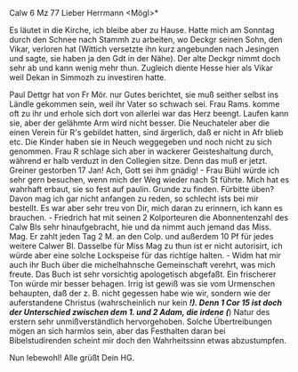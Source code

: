  Calw 6 Mz 77
Lieber Herrmann <Mögl>*

Es läutet in die Kirche, ich bleibe aber zu Hause. Hatte mich am Sonntag durch den Schnee nach Stammh zu arbeiten, wo Deckgr seinen Sohn, den Vikar, verloren hat (Wittich versetzte ihn kurz angebunden nach Jesingen und sagte, sie haben ja den Gdt in der Nähe). Der alte Deckgr nimmt doch sehr ab und kann wenig mehr thun. Zugleich diente Hesse hier als Vikar weil Dekan in Simmozh zu investiren hatte.

Paul Dettgr hat von Fr Mör. nur Gutes berichtet, sie muß seither selbst ins Ländle gekommen sein, weil ihr Vater so schwach sei. Frau Rams. komme oft zu ihr und erhole sich dort von allerlei war das Herz beengt. Laufen kann sie, aber der gelähmte Arm wird nicht besser. Die Neuchateler aber die einen Verein für R's gebildet hatten, sind ärgerlich, daß er nicht in Afr blieb etc. Die Kinder haben sie in Neuch weggegeben und noch nicht zu sich genommen. Frau R schlage sich aber in wackerer Geisteshaltung durch, während er halb verduzt in den Collegien sitze. Denn das muß er jetzt. 
Greiner gestorben 17 Jan! Ach, Gott sei ihm gnädig! - Frau Bühl würde ich sehr gern besuchen, wenn mich der Weg wieder nach St führte. Mich hat es wahrhaft erbaut, sie so fest auf paulin. Grunde zu finden. Fürbitte üben? Davon mag ich gar nicht anfangen zu reden, so schlecht ists bei mir bestellt. Es war aber sehr treu von Dir, mich daran zu erinnern, ich kann es brauchen. - Friedrich hat mit seinen 2 Kolporteuren die Abonnentenzahl des Calw Bls sehr hinaufgebracht, hie und da nimmt auch jemand das Miss. Mag. Er zahlt jeden Tag 2 M. an den Colp. und außerdem 10 Pf für jedes weitere Calwer Bl. Dasselbe für Miss Mag zu thun ist er nicht autorisirt, ich würde aber eine solche Lockspeise für das richtige halten. - Widm hat mir auch ihr Buch über die michelhahnsche Gemeinschaft verehrt, was mich freute. Das Buch ist sehr vorsichtig apologetisch abgefaßt. Ein frischerer Ton würde mir besser behagen. Irrig ist gewiß was sie vom Urmenschen behaupten, daß der z. B. nicht gegessen habe wie wir, sondern wie der auferstandene Christus (wahrscheinlich nur kein ___________!). Denn 1 Cor 15 ist doch der Unterschied zwischen dem 1. und 2 Adam, die irdene (___________) Natur des erstern sehr unmißverständlich hervorgehoben. Solche Übertreibungen mögen an sich harmlos sein, aber das Festhalten daran bei Bibelstudirenden scheint mir doch den Wahrheitssinn etwas abzustumpfen.

Nun lebewohl! Alle grüßt
 Dein HG.
